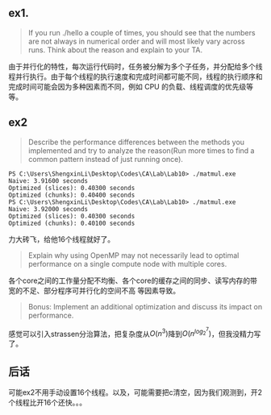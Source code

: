 ## ex1.
> If you run ./hello a couple of times, you should see that the numbers are not always in numerical order and will most likely vary across runs. Think about the reason and explain to your TA.

由于并行化的特性，每次运行代码时，任务被分解为多个子任务，并分配给多个线程并行执行。由于每个线程的执行速度和完成时间都可能不同，线程的执行顺序和完成时间可能会因为多种因素而不同，例如 CPU 的负载、线程调度的优先级等等。

## ex2
> Describe the performance differences between the methods you implemented and try to analyze the reason(Run more times to find a common pattern instead of just running once).

```
PS C:\Users\ShengxinLi\Desktop\Codes\CA\Lab\Lab10> ./matmul.exe
Naive: 3.91600 seconds
Optimized (slices): 0.40300 seconds
Optimized (chunks): 0.40400 seconds
PS C:\Users\ShengxinLi\Desktop\Codes\CA\Lab\Lab10> ./matmul.exe
Naive: 3.92000 seconds
Optimized (slices): 0.40300 seconds
Optimized (chunks): 0.40100 seconds
```

力大砖飞，给他16个线程就好了。

> Explain why using OpenMP may not necessarily lead to optimal performance on a single compute node with multiple cores.

各个core之间的工作量分配不均衡、各个core的缓存之间的同步、读写内存的带宽的不足、部分程序可并行化的空间不高 等因素导致。

> Bonus: Implement an additional optimization and discuss its impact on performance.

感觉可以引入strassen分治算法，把复杂度从$O(n^3)$降到$O(n^{log_2^7})$，但我没精力写了。

## 后话
可能ex2不用手动设置16个线程。以及，可能需要把c清空，因为我们观测到，开2个线程比开16个还快。。。